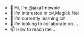 - 👋 Hi, I’m @jaka1-newbie
- 👀 I’m interested in c#,Magick.Net
- 🌱 I’m currently learning c#
- 💞️ I’m looking to collaborate on ...
- 📫 How to reach me ...

<!---
jaka1-newbie/jaka1-newbie is a ✨ special ✨ repository because its `README.md` (this file) appears on your GitHub profile.
You can click the Preview link to take a look at your changes.
--->
